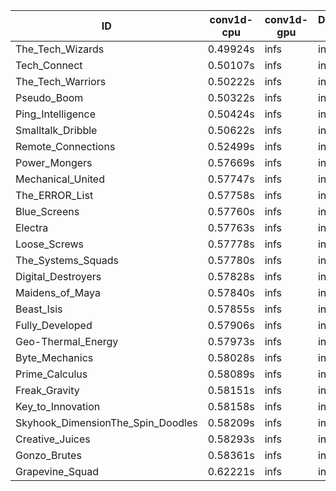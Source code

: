 |ID|conv1d-cpu|conv1d-gpu|DWSPConv2D-gpu|gemm-gpu|avg|
|-|-|-|-|-|-|
|The_Tech_Wizards|0.49924s|infs|infs|4.66958s|infs|
|Tech_Connect|0.50107s|infs|infs|4.72410s|infs|
|The_Tech_Warriors|0.50222s|infs|infs|5.07590s|infs|
|Pseudo_Boom|0.50322s|infs|infs|4.71535s|infs|
|Ping_Intelligence|0.50424s|infs|infs|4.73925s|infs|
|Smalltalk_Dribble|0.50622s|infs|infs|4.72341s|infs|
|Remote_Connections|0.52499s|infs|infs|4.73493s|infs|
|Power_Mongers|0.57669s|infs|infs|4.99660s|infs|
|Mechanical_United|0.57747s|infs|infs|5.02279s|infs|
|The_ERROR_List|0.57758s|infs|infs|5.04459s|infs|
|Blue_Screens|0.57760s|infs|infs|5.01625s|infs|
|Electra|0.57763s|infs|infs|5.01911s|infs|
|Loose_Screws|0.57778s|infs|infs|5.03565s|infs|
|The_Systems_Squads|0.57780s|infs|infs|4.99066s|infs|
|Digital_Destroyers|0.57828s|infs|infs|4.71663s|infs|
|Maidens_of_Maya|0.57840s|infs|infs|4.99832s|infs|
|Beast_Isis|0.57855s|infs|infs|4.96207s|infs|
|Fully_Developed|0.57906s|infs|infs|4.90502s|infs|
|Geo-Thermal_Energy|0.57973s|infs|infs|5.03157s|infs|
|Byte_Mechanics|0.58028s|infs|infs|5.04007s|infs|
|Prime_Calculus|0.58089s|infs|infs|5.04593s|infs|
|Freak_Gravity|0.58151s|infs|infs|5.02922s|infs|
|Key_to_Innovation|0.58158s|infs|infs|4.99002s|infs|
|Skyhook_DimensionThe_Spin_Doodles|0.58209s|infs|infs|5.04679s|infs|
|Creative_Juices|0.58293s|infs|infs|5.01409s|infs|
|Gonzo_Brutes|0.58361s|infs|infs|5.04345s|infs|
|Grapevine_Squad|0.62221s|infs|infs|5.02988s|infs|
